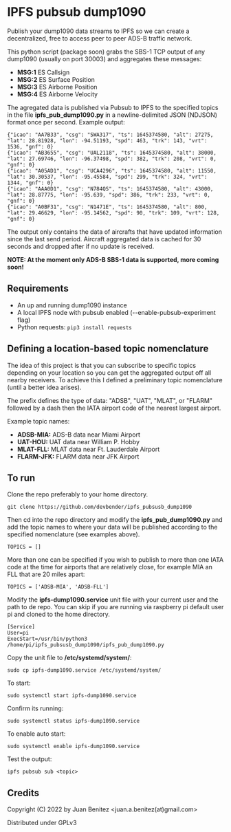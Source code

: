 # IPFS pubsub dump1090

Publish your dump1090 data streams to IPFS so we can create a decentralized, free to access peer to peer ADS-B traffic network.

This python script (package soon) grabs the SBS-1 TCP output of any dump1090 (usually on port 30003) and aggregates these messages:

* __MSG:1__ ES Callsign
* __MSG:2__ ES Surface Position
* __MSG:3__ ES Airborne Position
* __MSG:4__ ES Airborne Velocity

The agregated data is published via Pubsub to IPFS to the specified topics in the file __ipfs_pub_dump1090.py__ in a newline-delimited JSON (NDJSON) format once per second. Example output:
```
{"icao": "AA7B33", "csg": "SWA317", "ts": 1645374580, "alt": 27275, "lat": 28.81928, "lon": -94.51193, "spd": 463, "trk": 143, "vrt": 1536, "gnf": 0}
{"icao": "AB3655", "csg": "UAL2118", "ts": 1645374580, "alt": 38000, "lat": 27.69746, "lon": -96.37498, "spd": 382, "trk": 208, "vrt": 0, "gnf": 0}
{"icao": "A05AD1", "csg": "UCA4296", "ts": 1645374580, "alt": 11550, "lat": 30.30537, "lon": -95.45584, "spd": 299, "trk": 324, "vrt": 1344, "gnf": 0}
{"icao": "AAA0D1", "csg": "N784QS", "ts": 1645374580, "alt": 43000, "lat": 28.87775, "lon": -95.639, "spd": 386, "trk": 233, "vrt": 0, "gnf": 0}
{"icao": "A0BF31", "csg": "N1471E", "ts": 1645374580, "alt": 800, "lat": 29.46629, "lon": -95.14562, "spd": 90, "trk": 109, "vrt": 128, "gnf": 0}
```

The output only contains the data of aircrafts that have updated information since the last send period. Aircraft aggregated data is cached for 30 seconds and dropped after if no update is received.

__NOTE: At the moment only ADS-B SBS-1 data is supported, more coming soon!__


## Requirements

* An up and running dump1090 instance
* A local IPFS node with pubsub enabled (--enable-pubsub-experiment flag)
* Python requests: `pip3 install requests`


## Defining a location-based topic nomenclature

The idea of this project is that you can subscribe to specific topics depending on your location so you can get the aggregated output off all nearby receivers. To achieve this I defined a preliminary topic nomenclature (until a better idea arises).

The prefix defines the type of data: "ADSB", "UAT", "MLAT", or "FLARM" followed by a dash then the IATA airport code of the nearest largest airport.

Example topic names:

* __ADSB-MIA:__ ADS-B data near Miami Airport
* __UAT-HOU:__  UAT data near William P. Hobby
* __MLAT-FLL:__  MLAT data near Ft. Lauderdale Airport
* __FLARM-JFK:__ FLARM data near JFK Airport


## To run

Clone the repo preferably to your home directory.
```
git clone https://github.com/devbender/ipfs_pubsusb_dump1090
```

Then cd into the repo directory and modify the __ipfs_pub_dump1090.py__ and add the topic names to where your data will be published according to the specified nomenclature (see examples above).
```
TOPICS = []
```
More than one can be specified if you wish to publish to more than one IATA code at the time for airports that are relatively close, for example MIA an FLL that are 20 miles apart:
```
TOPICS = ['ADSB-MIA', 'ADSB-FLL']
```

Modify the __ipfs-dump1090.service__ unit file with your current user and the path to de repo. You can skip if you are running via raspberry pi default user pi and cloned to the home directory.
```
[Service]
User=pi
ExecStart=/usr/bin/python3 /home/pi/ipfs_pubsusb_dump1090/ipfs_pub_dump1090.py
```

Copy the unit file to __/etc/systemd/system/__: 
```
sudo cp ipfs-dump1090.service /etc/systemd/system/
```

To start:
```
sudo systemctl start ipfs-dump1090.service
```

Confirm its running:
```
sudo systemctl status ipfs-dump1090.service
```

To enable auto start:
```
sudo systemctl enable ipfs-dump1090.service
```

Test the output:
```
ipfs pubsub sub <topic>
```


## Credits

Copyright (C) 2022 by Juan Benitez   <juan.a.benitez(at)gmail.com>

Distributed under GPLv3
